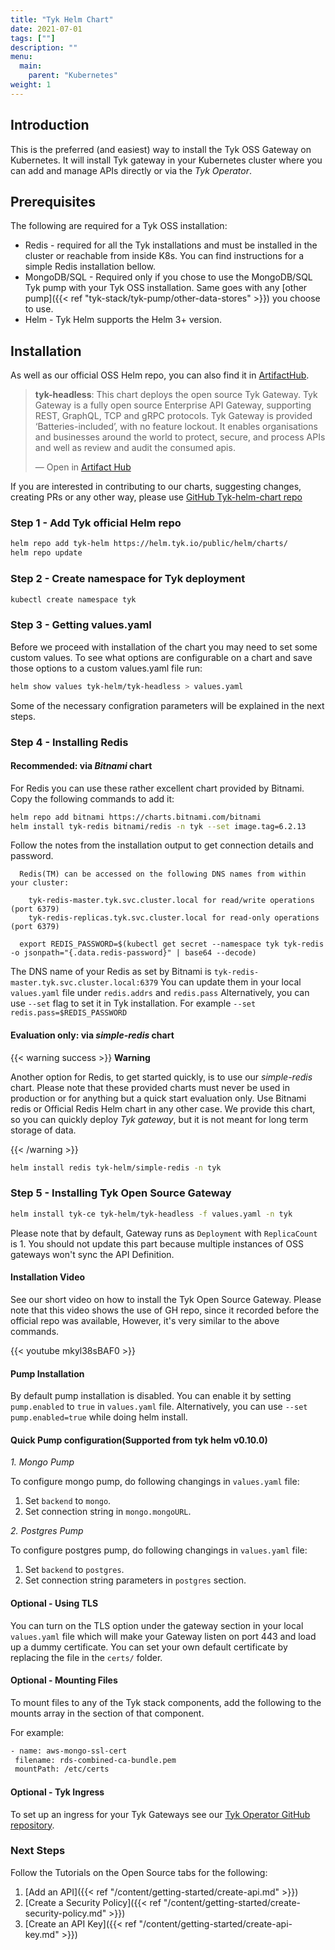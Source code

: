 ```yaml
---
title: "Tyk Helm Chart"
date: 2021-07-01
tags: [""]
description: ""
menu:
  main:
    parent: "Kubernetes"
weight: 1
---
```


## Introduction

This is the preferred (and easiest) way to install the Tyk OSS Gateway on Kubernetes.
It will install Tyk gateway in your Kubernetes cluster where you can add and manage APIs directly or via the *Tyk Operator*.

## Prerequisites

The following are required for a Tyk OSS installation:
 - Redis   - required for all the Tyk installations and must be installed in the cluster or reachable from inside K8s.
             You can find instructions for a simple Redis installation bellow.
 - MongoDB/SQL - Required only if you chose to use the MongoDB/SQL Tyk pump with your Tyk OSS installation. Same goes with any
             [other pump]({{< ref "tyk-stack/tyk-pump/other-data-stores" >}}) you choose to use.
 - Helm - Tyk Helm supports the Helm 3+ version.

## Installation

As well as our official OSS Helm repo, you can also find it in [ArtifactHub](https://artifacthub.io/packages/helm/tyk-helm/tyk-headless).
<div class="artifacthub-widget" data-url="https://artifacthub.io/packages/helm/tyk-helm/tyk-headless" data-theme="light" data-header="true" data-responsive="true"><blockquote><p lang="en" dir="ltr"><b>tyk-headless</b>: This chart deploys the open source Tyk Gateway. Tyk Gateway is a fully open source Enterprise API Gateway, supporting REST, GraphQL, TCP and gRPC protocols. Tyk Gateway is provided ‘Batteries-included’, with no feature lockout. It enables organisations and businesses around the world to protect, secure, and process APIs and well as review and audit the consumed apis.</p>&mdash; Open in <a href="https://artifacthub.io/packages/helm/tyk-helm/tyk-headless">Artifact Hub</a></blockquote></div><script async src="https://artifacthub.io/artifacthub-widget.js"></script>

If you are interested in contributing to our charts, suggesting changes, creating PRs or any other way,
please use [GitHub Tyk-helm-chart repo](https://github.com/TykTechnologies/tyk-helm-chart/tree/master/tyk-headless)

### Step 1 - Add Tyk official Helm repo

```bash
helm repo add tyk-helm https://helm.tyk.io/public/helm/charts/
helm repo update
```

### Step 2 - Create namespace for Tyk deployment

```bash
kubectl create namespace tyk
```

### Step 3 - Getting values.yaml

Before we proceed with installation of the chart you may need to set some custom values.
To see what options are configurable on a chart and save those options to a custom values.yaml file run:

```bash
helm show values tyk-helm/tyk-headless > values.yaml
```

Some of the necessary configration parameters will be explained in the next steps.

### Step 4 - Installing Redis

#### Recommended: via *Bitnami* chart

For Redis you can use these rather excellent chart provided by Bitnami.
Copy the following commands to add it: 

```bash
helm repo add bitnami https://charts.bitnami.com/bitnami
helm install tyk-redis bitnami/redis -n tyk --set image.tag=6.2.13
```

Follow the notes from the installation output to get connection details and password.

```
  Redis(TM) can be accessed on the following DNS names from within your cluster:

    tyk-redis-master.tyk.svc.cluster.local for read/write operations (port 6379)
    tyk-redis-replicas.tyk.svc.cluster.local for read-only operations (port 6379)

  export REDIS_PASSWORD=$(kubectl get secret --namespace tyk tyk-redis -o jsonpath="{.data.redis-password}" | base64 --decode)
```

The DNS name of your Redis as set by Bitnami is `tyk-redis-master.tyk.svc.cluster.local:6379`
You can update them in your local `values.yaml` file under `redis.addrs` and `redis.pass`
Alternatively, you can use `--set` flag to set it in Tyk installation. For example  `--set redis.pass=$REDIS_PASSWORD`

#### Evaluation only: via *simple-redis* chart

{{< warning  success >}}
**Warning**

Another option for Redis, to get started quickly, is to use our *simple-redis* chart.
Please note that these provided charts must never be used in production or for anything
but a quick start evaluation only. Use Bitnami redis or Official Redis Helm chart in any other case.
We provide this chart, so you can quickly deploy *Tyk gateway*, but it is not meant for long term storage of data.

{{< /warning >}}

```bash
helm install redis tyk-helm/simple-redis -n tyk
```

### Step 5 - Installing Tyk Open Source Gateway

```bash
helm install tyk-ce tyk-helm/tyk-headless -f values.yaml -n tyk
 ```

Please note that by default, Gateway runs as `Deployment` with `ReplicaCount` is 1. You should not update this part because multiple instances of OSS gateways won't sync the API Definition.

#### Installation Video

See our short video on how to install the Tyk Open Source Gateway.
Please note that this video shows the use of GH repo, since it recorded before the official repo was available, However,
it's very similar to the above commands.

{{< youtube mkyl38sBAF0 >}}

#### Pump Installation
By default pump installation is disabled. You can enable it by setting `pump.enabled` to `true` in `values.yaml` file.
Alternatively, you can use `--set pump.enabled=true` while doing helm install.

#### Quick Pump configuration(Supported from tyk helm v0.10.0)
*1. Mongo Pump*

To configure mongo pump, do following changings in `values.yaml` file:
1. Set `backend` to `mongo`.
2. Set connection string in `mongo.mongoURL`.

*2. Postgres Pump*

To configure postgres pump, do following changings in `values.yaml` file:
1. Set `backend` to `postgres`.
2. Set connection string parameters in `postgres` section.

#### Optional - Using TLS
You can turn on the TLS option under the gateway section in your local `values.yaml` file which will make your Gateway
listen on port 443 and load up a dummy certificate.
You can set your own default certificate by replacing the file in the `certs/` folder.

#### Optional - Mounting Files
To mount files to any of the Tyk stack components, add the following to the mounts array in the section of that component.

For example:
 ```bash
 - name: aws-mongo-ssl-cert
  filename: rds-combined-ca-bundle.pem
  mountPath: /etc/certs
```

#### Optional - Tyk Ingress
To set up an ingress for your Tyk Gateways see our [Tyk Operator GitHub repository](https://github.com/TykTechnologies/tyk-operator).

### Next Steps
Follow the Tutorials on the Open Source tabs for the following:

1. [Add an API]({{< ref "/content/getting-started/create-api.md" >}})
2. [Create a Security Policy]({{< ref "/content/getting-started/create-security-policy.md" >}})
3. [Create an API Key]({{< ref "/content/getting-started/create-api-key.md" >}})
